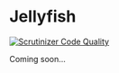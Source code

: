 # Jellyfish

[![Scrutinizer Code Quality](https://scrutinizer-ci.com/g/jellyfishphp/jellyfish/badges/quality-score.png?b=master)](https://scrutinizer-ci.com/g/jellyfishphp/jellyfish/?branch=master)

Coming soon...
